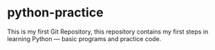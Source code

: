 # python-practice
This is my first Git Repository, this repository contains my first steps in learning Python — basic programs and practice code.
